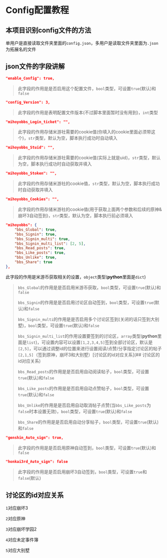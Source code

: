 # Config配置教程

## 本项目识别config文件的方法

单用户是直接读取文件夹里面的`config.json`，多用户是读取文件夹里面为`.json`为拓展名的文件

## json文件的字段讲解

```json
"enable_Config": true,
```

>此字段的作用是是否启用这个配置文件，`bool`类型，可设置`true`(默认)和`false`

```json
"config_Version": 3,
```

>此字段的作用是表明配置文件版本(不过脚本里面暂时没有用到)，`int`类型

```json
"mihoyobbs_Login_ticket": "", 
```

>此字段的作用存储米游社需要的cookie值(你填入的cookie里面必须带这个)，`str`类型，默认为空，脚本执行成功时自动填入

```json
"mihoyobbs_Stuid": "",
```

>此字段的作用存储米游社需要的cookie值(实际上就是uid)，`str`类型，默认为空，脚本执行成功时自动获取并填入

```json
"mihoyobbs_Stoken": "", 
```

>此字段的作用存储米游社的cookie值，`str`类型，默认为空，脚本执行成功时自动获取并填入

```json
"mihoyobbs_Cookies": "", 
```

>此字段的作用存储米游社的cookie值(用于获取上面两个参数和后续的原神&崩坏3自动签到)，`str`类型，默认为空，脚本执行前必须填入

```json
"mihoyobbs": {
    "bbs_Global": true, 
    "bbs_Signin": true, 
    "bbs_Signin_multi": true, 
    "bbs_Signin_multi_list": [2, 5], 
    "bbs_Read_posts": true, 
    "bbs_Like_posts": true, 
    "bbs_Unlike": true, 
    "bbs_Share": true
}, 
```

此字段的作用是米游币获取相关的设置，`object`类型(**python**里面是`dict`)

>`bbs_Global`的作用是是否启用米游币获取，`bool`类型，可设置`true`(默认)和`false`
>
>`bbs_Signin`的作用是是否启用讨论区自动签到，`bool`类型，可设置`true`(默认)和`false`
>
>`bbs_Signin_multi`的作用是是否启用多个讨论区签到(关闭的话只签到大别墅)，`bool`类型，可设置`true`(默认)和`false`
>
>`bbs_Signin_multi_list`的作用设置要签到的讨论区，`array`类型(**python**里面是`list`)，可设置内容可以设置`[1,2,3,4,5]`签到全部讨论区，默认是`[2,5]`，可以通过调整id的位置来进行设置阅读/点赞/分享指定讨论区的帖子`[2,1,5]`（签到原神，崩坏3和大别墅）[讨论区的id对应关系](## 讨论区的id对应关系)
>
>`bbs_Read_posts`的作用是是否启用自动阅读帖子，`bool`类型，可设置`true`(默认)和`false`
>
>`bbs_Like_posts`的作用是是否启用自动点赞帖子，`bool`类型，可设置`true`(默认)和`false`
>
>`bbs_Unlike`的作用是是否启用自动取消帖子点赞(当`bbs_Like_posts`为`false`时本设置无效)，`bool`类型，可设置`true`(默认)和`false`
>
>`bbs_Share`的作用是是否启用自动分享帖子，`bool`类型，可设置`true`(默认)和`false`

```json
"genshin_Auto_sign": true,
```

>此字段的作用是是否启用原神自动签到，`bool`类型，可设置`true`(默认)和`false`

```json
"honkai3rd_Auto_sign": false
```

>此字段的作用是是否启用崩坏3自动签到，`bool`类型，可设置`true`和`false`(默认)

## 讨论区的id对应关系

`1`对应崩坏3

`2`对应原神

`3`对应崩坏学园2

`4`对应未定事件簿

`5`对应大别墅
